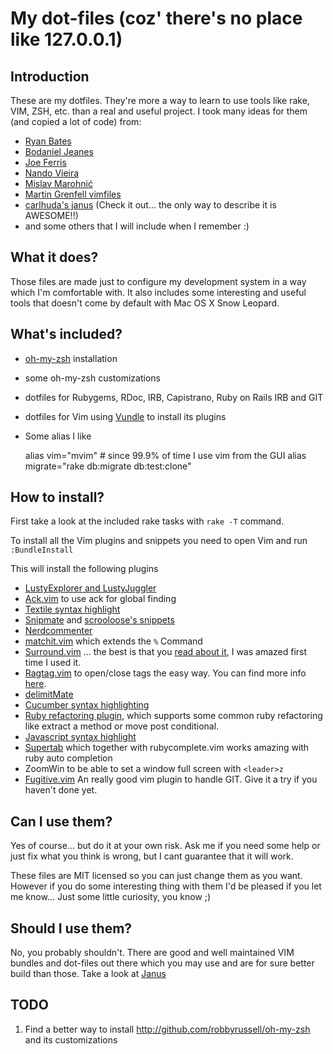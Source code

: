 # My dot-files (coz' there's no place like 127.0.0.1)

## Introduction

These are my dotfiles. They're more a way to learn to use tools like rake, VIM, ZSH, etc. than a real and useful project. I took many ideas for them (and copied a lot of code) from:

* [Ryan Bates](http://github.com/ryanb/dotfile)
* [Bodaniel Jeanes](http://github.com/bjeanes/dot-file)
* [Joe Ferris](http://github.com/jferris/config_file)
* [Nando Vieira](http://github.com/fnando/dotfile)
* [Mislav Marohnić](http://github.com/mislav/dotfile)
* [Martin Grenfell vimfiles](http://github.com/scrooloose/vimfile)
* [carlhuda's janus](https://github.com/carlhuda/janus) (Check it out... the only way to describe it is AWESOME!!)
* and some others that I will include when I remember :)

## What it does?

Those files are made just to configure my development system in a way which I'm comfortable with. It also includes some interesting and useful tools that doesn't come by default with Mac OS X Snow Leopard.

## What's included?

* [oh-my-zsh](http://github.com/robbyrussell/oh-my-zsh) installation
* some oh-my-zsh customizations
* dotfiles for Rubygems, RDoc, IRB, Capistrano, Ruby on Rails IRB and GIT
* dotfiles for Vim using [Vundle](https://github.com/gmarik/vundle) to install its plugins
* Some alias I like

    alias vim="mvim" # since 99.9% of time I use vim from the GUI
    alias migrate="rake db:migrate db:test:clone"

## How to install?

First take a look at the included rake tasks with `rake -T` command.

To install all the Vim plugins and snippets you need to open Vim and run `:BundleInstall`

This will install the following plugins

* [LustyExplorer and LustyJuggler](http://github.com/sjbach/lusty)
* [Ack.vim](http://github.com/mileszs/ack.vim) to use ack for global finding
* [Textile syntax highlight](http://github.com/timcharper/textile.vim) 
* [Snipmate](http://github.com/msanders/snipmate.vim) and [scrooloose's snippets](http://github.com/scrooloose/snipmate-snippets)
* [Nerdcommenter](http://github.com/scrooloose/nerdcommenter)
* [matchit.vim](http://github.com/edsono/vim-matchit) which extends the `%` Command
* [Surround.vim](http://github.com/tpope/vim-surround) ... the best is that you [read about it](http://www.vim.org/scripts/script.php?script_id=1697), I was amazed first time I used it.
* [Ragtag.vim](http://github.com/tpope/vim-ragtag) to open/close tags the easy way. You can find more info [here](http://www.vim.org/scripts/script.php?script_id=1896).
* [delimitMate](http://github.com/Raimondi/delimitMate)
* [Cucumber syntax highlighting](http://github.com/tpope/vim-cucumber)
* [Ruby refactoring plugin](http://github.com/ecomba/vim-ruby-refactoring), which supports some common ruby refactoring like extract a method or move post conditional.
* [Javascript syntax highlight](http://github.com/pangloss/vim-javascript)
* [Supertab](http://github.com/ervandew/supertab) which together with rubycomplete.vim works amazing with ruby auto completion
* ZoomWin to be able to set a window full screen with `<leader>z`
* [Fugitive.vim](https://github.com/tpope/vim-fugitive) An really good vim plugin to handle GIT. Give it a try if you haven't done yet.

## Can I use them?

Yes of course... but do it at your own risk. Ask me if you need some help or just fix what you think is wrong, but I cant guarantee that it will work.

These files are MIT licensed so you can just change them as you want. However if you do some interesting thing with them I'd be pleased if you let me know... Just some little curiosity, you know ;)

## Should I use them?

No, you probably shouldn't. There are good and well maintained VIM bundles and dot-files out there which you may use and are for sure better build than those. Take a look at [Janus](https://github.com/carlhuda/janus)

## TODO

1. Find a better way to install http://github.com/robbyrussell/oh-my-zsh and its customizations
